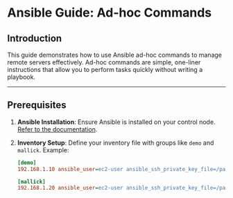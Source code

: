 # Ansible Guide: Ad-hoc Commands

## Introduction
This guide demonstrates how to use Ansible ad-hoc commands to manage remote servers effectively. Ad-hoc commands are simple, one-liner instructions that allow you to perform tasks quickly without writing a playbook.

---

## Prerequisites
1. **Ansible Installation**: Ensure Ansible is installed on your control node. [Refer to the documentation](https://github.com/Mallick17/Ansible/tree/Ansible_install-%26-Configure).
2. **Inventory Setup**: Define your inventory file with groups like `demo` and `mallick`. Example:

   ```ini
   [demo]
   192.168.1.10 ansible_user=ec2-user ansible_ssh_private_key_file=/path/to/key

   [mallick]
   192.168.1.20 ansible_user=ec2-user ansible_ssh_private_key_file=/path/to/key
